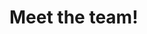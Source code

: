 <script setup>
import { VPTeamMembers } from 'vitepress/theme'

const members = [
  {
    avatar: 'https://www.github.com/manuellara.png',
    name: 'Manuel Lara',
    title: 'Founder',
    links: [
      { icon: 'github', link: 'https://github.com/manuellara' },
      { icon: {
        svg: `<svg fill="#000000" width="800px" height="800px" viewBox="0 0 256 256" id="Flat" xmlns="http://www.w3.org/2000/svg">
                <path d="M136,128c0,37.49512-28.71,68-64,68S8,165.49514,8,128,36.71,60,72,60,136,90.5049,136,128ZM240,64a8.00039,8.00039,0,0,0-8,8V184a8,8,0,0,0,16,0V72A8.00039,8.00039,0,0,0,240,64Zm-56,0c-5.68262,0-16.39941,2.76074-24.32373,21.251C154.72607,96.8008,152,111.98342,152,128s2.72607,31.19922,7.67627,42.749C167.60059,189.23928,178.31738,192,184,192s16.39941-2.76074,24.32373-21.251C213.27393,159.19924,216,144.01662,216,128s-2.72607-31.19922-7.67627-42.749C200.39941,66.76076,189.68262,64,184,64Z"/>
              </svg>`
      }, link: 'https://medium.com/@mannylara' },
    ],
  }
]
</script>

# Meet the team!

<VPTeamMembers size="small" :members="members" />